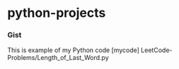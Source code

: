 # python-projects
### Gist
This is example of my Python code [mycode] LeetCode-Problems/Length_of_Last_Word.py
